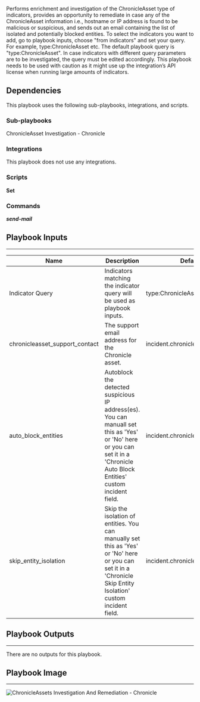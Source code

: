 Performs enrichment and investigation of the ChronicleAsset type of indicators, provides an opportunity to remediate in case any of the ChronicleAsset information i.e., hostname or IP address is found to be malicious or suspicious, and sends out an email containing the list of isolated and potentially blocked entities. To select the indicators you want to add, go to playbook inputs, choose "from indicators" and set your query. For example, type:ChronicleAsset etc. The default playbook query is "type:ChronicleAsset". In case indicators with different query parameters are to be investigated, the query must be edited accordingly. This playbook needs to be used with caution as it might use up the integration’s API license when running large amounts of indicators.

## Dependencies
This playbook uses the following sub-playbooks, integrations, and scripts.

### Sub-playbooks
ChronicleAsset Investigation - Chronicle

### Integrations
This playbook does not use any integrations.

### Scripts
**Set**

### Commands
***send-mail***

## Playbook Inputs
---

| **Name** | **Description** | **Default Value** | **Required** |
| --- | --- | --- | --- |
| Indicator Query | Indicators matching the indicator query will be used as playbook inputs. | type:ChronicleAsset | Optional |
| chronicleasset_support_contact | The support email address for the Chronicle asset. | incident.chronicleassetsupportcontact | Optional |
| auto_block_entities | Autoblock the detected suspicious IP address\(es\). You can manuall set this as 'Yes' or 'No' here or you can set it in a 'Chronicle Auto Block Entities' custom incident field. | incident.chronicleautoblockentities | Optional |
| skip_entity_isolation | Skip the isolation of entities. You can manually set this as 'Yes' or 'No' here or you can set it in a 'Chronicle Skip Entity Isolation' custom incident field. | incident.chronicleskipentityisolation | Optional |

## Playbook Outputs
---
There are no outputs for this playbook.

## Playbook Image
---
![ChronicleAssets Investigation And Remediation - Chronicle](https://raw.githubusercontent.com/cvescan/cvescan/16ffc1758735f7ac94990651419a94961c81f329/Packs/GoogleChronicleBackstory/doc_files/ChronicleAssets_Investigation_And_Remediation_-_Chronicle.png)
